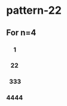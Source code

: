 # pattern-22
## For n=4

### &nbsp;&nbsp;&nbsp;&nbsp; 1
### &nbsp;&nbsp;&nbsp;22
### &nbsp;&nbsp;333
### 4444

